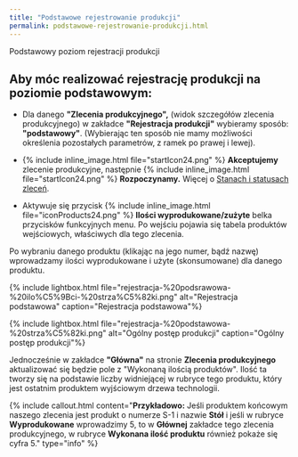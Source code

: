 ```yaml
---
title: "Podstawowe rejestrowanie produkcji"
permalink: podstawowe-rejestrowanie-produkcji.html
---
```

Podstawowy poziom rejestracji produkcji

## Aby móc realizować rejestrację produkcji na poziomie podstawowym:

- Dla danego **"Zlecenia produkcyjnego",** (widok szczegółów zlecenia produkcyjnego) w zakładce **"Rejestracja produkcji"** wybieramy sposób: **"podstawowy"**. (Wybierając ten sposób nie mamy możliwości określenia pozostałych parametrów, z ramek po prawej i lewej).  
  
- {% include inline_image.html file="startIcon24.png" %} **Akceptujemy** zlecenie produkcyjne, następnie {% include inline_image.html file="startIcon24.png" %} **Rozpoczynamy.** Więcej o [Stanach i statusach zleceń](/stany-i-statusy-zlecen).  
  
- Aktywuje się przycisk {% include inline_image.html file="iconProducts24.png" %} **Ilości wyprodukowane/zużyte** belka przycisków funkcyjnych menu. Po wejściu pojawia się tabela produktów wejściowych, właściwych dla tego zlecenia.

Po wybraniu danego produktu (klikając na jego numer, bądź nazwę) wprowadzamy ilości wyprodukowane i użyte (skonsumowane) dla danego produktu.

{% include lightbox.html file="rejestracja-%20podsrawowa-%20ilo%C5%9Bci-%20strza%C5%82ki.png" alt="Rejestracja podstawowa" caption="Rejestracja podstawowa"%}

{% include lightbox.html file="rejestracja-%20podstawowa-%20strza%C5%82ki.png" alt="Ogólny postęp produkcji" caption="Ogólny postęp produkcji"%}

Jednocześnie w zakładce **"Główna"** na stronie **Zlecenia produkcyjnego** aktualizować się będzie pole z "Wykonaną ilością produktów". Ilość ta tworzy się na podstawie liczby widniejącej w rubryce tego produktu, który jest ostatnim produktem wyjściowym drzewa technologii.

{% include callout.html content="**Przykładowo:** Jeśli produktem końcowym naszego zlecenia jest produkt o numerze S-1 i nazwie **Stół** i jeśli w rubryce **Wyprodukowane** wprowadzimy 5, to w **Głównej** zakładce tego zlecenia produkcyjnego, w rubryce **Wykonana ilość produktu** również pokaże się cyfra 5." type="info" %} 

